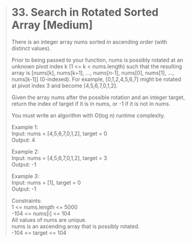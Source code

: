 ># 33. Search in Rotated Sorted Array [Medium]
>There is an integer array nums sorted in ascending order (with distinct values).
>
>Prior to being passed to your function, nums is possibly rotated at an unknown pivot index k (1 <= k < nums.length) such that the resulting array is [nums[k], nums[k+1], ..., nums[n-1], nums[0], nums[1], ..., nums[k-1]] (0-indexed). For example, [0,1,2,4,5,6,7] might be rotated at pivot index 3 and become [4,5,6,7,0,1,2].
>
>Given the array nums after the possible rotation and an integer target, return the index of target if it is in nums, or -1 if it is not in nums.
>
>You must write an algorithm with O(log n) runtime complexity.
>
>Example 1:  
>Input: nums = [4,5,6,7,0,1,2], target = 0  
>Output: 4  
>
>Example 2:  
>Input: nums = [4,5,6,7,0,1,2], target = 3  
>Output: -1  
>
>Example 3:  
>Input: nums = [1], target = 0  
>Output: -1  
>
>Constraints:  
>1 <= nums.length <= 5000  
>-104 <= nums[i] <= 104  
>All values of nums are unique.  
>nums is an ascending array that is possibly rotated.  
>-104 <= target <= 104  